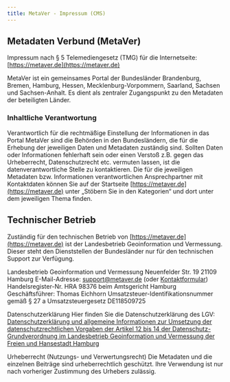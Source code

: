 ```yaml
---
title: MetaVer - Impressum (CMS)
---
```


## Metadaten Verbund (MetaVer)

Impressum nach § 5 Telemediengesetz (TMG) für die Internetseite:
[https://metaver.de](https://metaver.de)

MetaVer ist ein gemeinsames Portal der Bundesländer Brandenburg, Bremen, Hamburg, Hessen, Mecklenburg-Vorpommern, Saarland, Sachsen und Sachsen-Anhalt. Es dient als zentraler Zugangspunkt zu den Metadaten der beteiligten Länder.

### Inhaltliche Verantwortung

Verantwortlich für die rechtmäßige Einstellung der Informationen in das Portal MetaVer sind die Behörden in den Bundesländern, die für die Erhebung der jeweiligen Daten und Metadaten zuständig sind. Sollten Daten oder Informationen fehlerhaft sein oder einen Verstoß z.B. gegen das Urheberrecht, Datenschutzrecht etc. vermuten lassen, ist die datenverantwortliche Stelle zu kontaktieren. Die für die jeweiligen Metadaten bzw. Informationen verantwortlichen Ansprechpartner mit Kontaktdaten können Sie auf der Startseite [https://metaver.de](https://metaver.de) unter „Stöbern Sie in den Kategorien“ und dort unter dem jeweiligen Thema finden.

## Technischer Betrieb

Zuständig für den technischen Betrieb von [https://metaver.de](https://metaver.de) ist der Landesbetrieb Geoinformation und Vermessung. Dieser steht den Dienststellen der Bundesländer nur für den technischen Support zur Verfügung.

Landesbetrieb Geoinformation und Vermessung
Neuenfelder Str. 19
21109 Hamburg
E-Mail-Adresse: [support@metaver.de](mailto:support@metaver.de) (oder [Kontaktformular](/contact "MetaVer - Kontakt"))
Handelsregister-Nr. HRA 98376 beim Amtsgericht Hamburg
Geschäftsführer: Thomas Eichhorn
Umsatzsteuer-Identifikationsnummer gemäß § 27 a Umsatzsteuergesetz DE118509725


Datenschutzerklärung
Hier finden Sie die Datenschutzerklärung des LGV:
[Datenschutzerklärung und allgemeine Informationen zur Umsetzung der datenschutzrechtlichen Vorgaben der Artikel 12 bis 14 der Datenschutz-Grundverordnung im Landesbetrieb Geoinformation und Vermessung der Freien und Hansestadt Hamburg](https://www.hamburg.de/bsw/datenschutzerklaerung/?target=_blank "Datenschutzerklärung des LGV")


Urheberrecht (Nutzungs- und Verwertungsrecht)
Die Metadaten und die einzelnen Beiträge sind urheberrechtlich geschützt. Ihre Verwendung ist nur nach vorheriger Zustimmung des Urhebers zulässig.